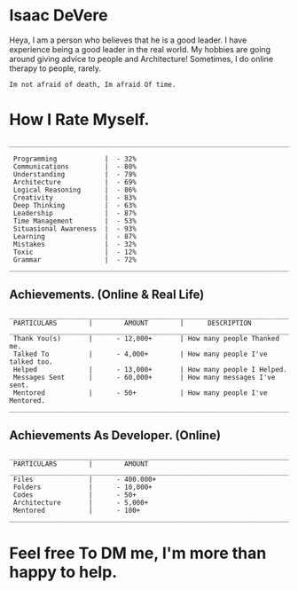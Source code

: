 # Isaac DeVere
Heya, I am a person who believes that he is a good leader. I have experience being a good leader in the real world. My hobbies are going around giving advice to people and Architecture! Sometimes, I do online therapy to people, rarely.

```
Im not afraid of death, Im afraid Of time.
```
# How I Rate Myself.

```
_________________________________________________________________________________________

 Programming            |  - 32%
 Communications         |  - 80%
 Understanding          |  - 79%
 Architecture           |  - 69%
 Logical Reasoning      |  - 86%
 Creativity             |  - 83%
 Deep Thinking          |  - 63%
 Leadership             |  - 87%
 Time Management        |  - 53%
 Situasional Awareness  |  - 93%
 Learning               |  - 87%
 Mistakes               |  - 32%
 Toxic                  |  - 12%
 Grammar                |  - 72%
___________________________________________________________________________________________
```

## Achievements. (Online & Real Life)
```
_________________________________________________________________________________________
 PARTICULARS        |        AMOUNT        |      DESCRIPTION
_________________________________________________________________________________________
 Thank You(s)       |      - 12,000+       | How many people Thanked me.
 Talked To          |      - 4,000+        | How many people I've talked too.
 Helped             |      - 13,000+       | How many people I Helped.
 Messages Sent      |      - 60,000+       | How many messages I've sent.
 Mentored           |      - 50+           | How many people I've Mentored.
_________________________________________________________________________________________
```

## Achievements As Developer. (Online)
```
_________________________________________________________________________________________
 PARTICULARS        |        AMOUNT       
_________________________________________________________________________________________
 Files              |      - 400.000+     
 Folders            |      - 10,000+        
 Codes              |      - 50+        
 Architecture       |      - 5,000+        
 Mentored           |      - 100+            
_________________________________________________________________________________________
```
# Feel free To DM me, I'm more than happy to help.

 
